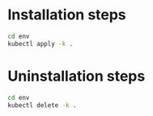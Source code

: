 # Installation steps

```bash
cd env
kubectl apply -k .
```

# Uninstallation steps

```bash
cd env
kubectl delete -k .
```
